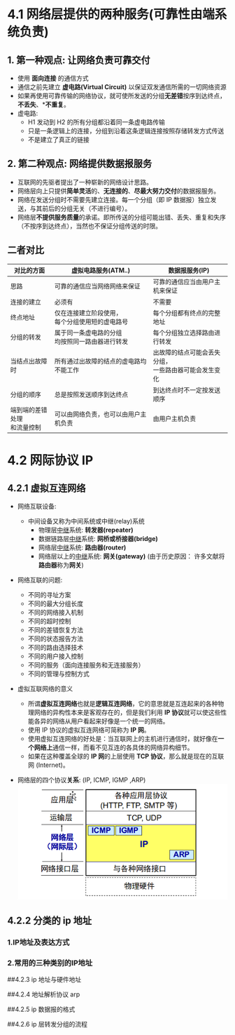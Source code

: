 # 4.1 网络层提供的两种服务(可靠性由端系统负责)

## 1. 第一种观点: 让网络负责可靠交付
* 使用 **面向连接** 的通信方式
* 通信之前先建立 **虚电路(Virtual Circuit)** 以保证双发通信所需的一切网络资源
* 如果再使用可靠传输的网络协议，就可使所发送的分组**无差错**按序到达终点，**不丢失**、***不重复**。
* 虚电路: 
	* H1 发动到 H2 的所有分组都沿着同一条虚电路传输
	* 只是一条逻辑上的连接，分组到沿着这条逻辑连接按照存储转发方式传送
	* 不是建立了真正的链接

## 2. 第二种观点: 网络提供数据报服务 
* 互联网的先驱者提出了一种崭新的网络设计思路。
* 网络层向上只提供**简单灵活**的、**无连接的**、**尽最大努力交付**的数据报服务。
* 网络在发送分组时不需要先建立连接。每一个分组（即 IP 数据报）独立发送，与其前后的分组无关（不进行编号）。
* 网络层**不提供服务质量**的承诺。即所传送的分组可能出错、丢失、重复和失序（不按序到达终点），当然也不保证分组传送的时限。

## 二者对比

| 对比的方面                      | 虚拟电路服务(ATM..)                                 | 数据报服务(IP)                                            |
|---------------------------------|-----------------------------------------------------|-----------------------------------------------------------|
| 思路                            | 可靠的通信应当网络网络来保证                        | 可靠的通信应当由用户主机来保证                            |
| 连接的建立                      | 必须有                                              | 不需要                                                    |
| 终点地址                        | 仅在连接建立阶段使用，<br/>每个分组使用短的虚电路号 | 每个分组都有终点的完整地址                                |
| 分组的转发                      | 属于同一条虚电路的分组<br/>均按照同一路由器进行转发 | 每个分组独立选择路由进行转发                              |
| 当结点出故障时                  | 所有通过出故障的结点的虚电路均不能工作              | 出故障的结点可能会丢失分组，<br/>一些路由器可能会发生变化 |
| 分组的顺序                      | 总是按照发送顺序到达终点                            | 到达终点时不一定按发送顺序                                |
| 端到端的差错处理<br/>和流量控制 | 可以由网络负责，也可以由用户主机负责                | 由用户主机负责                                            |

# 4.2 网际协议 IP
## 4.2.1  虚拟互连网络
* 网络互联设备:
	* 中间设备又称为中间系统或中继(relay)系统
		* 物理层<u>中继</u>系统: **转发器(repeater)**
		* 数据链路层<u>中继</u>系统: **网桥或桥接器(bridge)**
		* 网络层<u>中继</u>系统: **路由器(router)**
		* 网络层以上的<u>中继</u>系统: **网关(gateway)** (由于历史原因： 许多文献将**路由器**称为**网关**)

* 网络互联的问题:
	* 不同的寻址方案
	* 不同的最大分组长度
	* 不同的网络接入机制
	* 不同的超时控制
	* 不同的差错恢复方法
	* 不同的状态报告方法
	* 不同的路由选择技术
	* 不同的用户接入控制
	* 不同的服务（面向连接服务和无连接服务）
	* 不同的管理与控制方式

* 虚拟互联网络的意义
	* 所谓**虚拟互连网络**也就是**逻辑互连网络**，它的意思就是互连起来的各种物理网络的异构性本来是客观存在的，但是我们利用 **IP 协议**就可以使这些性能各异的网络从用户看起来好像是一个统一的网络。
	* 使用 IP 协议的虚拟互连网络可简称为 **IP 网**。
	* 使用虚拟互连网络的好处是：当互联网上的主机进行通信时，就好像在**一个网络上**通信一样，而看不见互连的各具体的网络异构细节。
	* 如果在这种覆盖全球的 **IP 网**的上层使用 **TCP 协议**，那么就是现在的互联网 (Internet)。
* 网络层的四个协议**关系**: (IP, ICMP, IGMP ,ARP)  
![网络层的四个协议](./picture/4.2.1_1.png "四个协议")


## 4.2.2  分类的 ip 地址

### 1.IP地址及表达方式

### 2.常用的三种类别的IP地址


##4.2.3  ip 地址与硬件地址

##4.2.4  地址解析协议 arp

##4.2.5  ip 数据报的格式

##4.2.6  ip 层转发分组的流程
